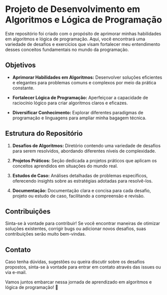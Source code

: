 # Projeto de Desenvolvimento em Algoritmos e Lógica de Programação

Este repositório foi criado com o propósito de aprimorar minhas habilidades em algoritmos e lógica de programação. Aqui, você encontrará uma variedade de desafios e exercícios que visam fortalecer meu entendimento desses conceitos fundamentais no mundo da programação.

## Objetivos

- **Aprimorar Habilidades em Algoritmos:** Desenvolver soluções eficientes e elegantes para problemas comuns e complexos por meio da prática constante.

- **Fortalecer Lógica de Programação:** Aperfeiçoar a capacidade de raciocínio lógico para criar algoritmos claros e eficazes.

- **Diversificar Conhecimento:** Explorar diferentes paradigmas de programação e linguagens para ampliar minha bagagem técnica.

## Estrutura do Repositório

1. **Desafios de Algoritmos:** Diretório contendo uma variedade de desafios para serem resolvidos, abordando diferentes níveis de complexidade.

2. **Projetos Práticos:** Seção dedicada a projetos práticos que aplicam os conceitos aprendidos em situações do mundo real.

3. **Estudos de Caso:** Análises detalhadas de problemas específicos, oferecendo insights sobre as estratégias adotadas para resolvê-los.

4. **Documentação:** Documentação clara e concisa para cada desafio, projeto ou estudo de caso, facilitando a compreensão e revisão.

## Contribuições

Sinta-se à vontade para contribuir! Se você encontrar maneiras de otimizar soluções existentes, corrigir bugs ou adicionar novos desafios, suas contribuições serão muito bem-vindas.

## Contato

Caso tenha dúvidas, sugestões ou queira discutir sobre os desafios propostos, sinta-se à vontade para entrar em contato através das issues ou via e-mail.

Vamos juntos embarcar nessa jornada de aprendizado em algoritmos e lógica de programação! 🚀
